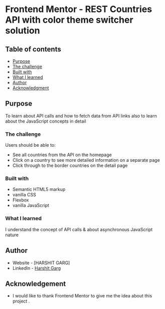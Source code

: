 # Frontend Mentor - REST Countries API with color theme switcher solution


## Table of contents

- [Purpose](#purpose)
- [The challenge](#the-challenge)
- [Built with](#built-with)
- [What I learned](#what-i-learned)
- [Author](#author)
- [Acknowledgment](#acknowledgement)


## Purpose 
To learn about API calls and how to fetch data from API links also to learn about the JavaScript concepts in detail

### The challenge

Users should be able to:

- See all countries from the API on the homepage
- Click on a country to see more detailed information on a separate page
- Click through to the border countries on the detail page



### Built with

- Semantic HTML5 markup
- vanilla CSS 
- Flexbox
- vanilla JavaScript 


### What I learned

I understand the concept of API calls & about asynchronous JavaScript nature 

## Author

- Website - [HARSHIT GARG]
- LinkedIn - [Harshit Garg](https://www.linkedin.com/in/harshit-garg-sde/)

## Acknowledgement 

- I would like to thank Frontend Mentor to give me the idea about this project .

